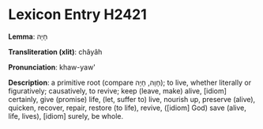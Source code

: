 # Lexicon Entry H2421

**Lemma**: חָיָה

**Transliteration (xlit)**: châyâh

**Pronunciation**: khaw-yaw'

**Description**:
a primitive root (compare חָוָה, חָיָה); to live, whether literally or figuratively; causatively, to revive; keep (leave, make) alive, [idiom] certainly, give (promise) life, (let, suffer to) live, nourish up, preserve (alive), quicken, recover, repair, restore (to life), revive, ([idiom] God) save (alive, life, lives), [idiom] surely, be whole.
